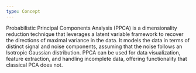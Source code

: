 ```yaml
---
type: Concept
---
```


Probabilistic Principal Components Analysis (PPCA) is a dimensionality reduction technique that leverages a latent variable framework to recover the directions of maximal variance in the data. It models the data in terms of distinct signal and noise components, assuming that the noise follows an Isotropic Gaussian distribution. PPCA can be used for data visualization, feature extraction, and handling incomplete data, offering functionality that classical PCA does not.